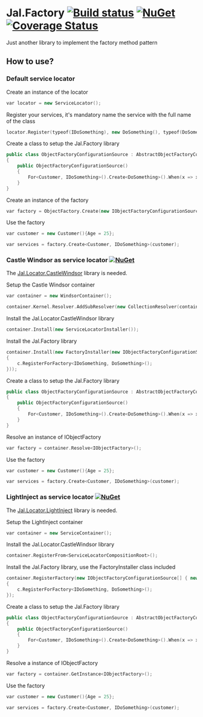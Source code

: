 # Jal.Factory [![Build status](https://ci.appveyor.com/api/projects/status/c63jmwrdr2iussdm?svg=true)](https://ci.appveyor.com/project/raulnq/jal-factory) [![NuGet](https://img.shields.io/nuget/v/Jal.Factory.svg)](https://www.nuget.org/packages/Jal.Factory) [![Coverage Status](https://coveralls.io/repos/github/raulnq/Jal.Factory/badge.svg?branch=master)](https://coveralls.io/github/raulnq/Jal.Factory?branch=master)
Just another library to implement the factory method pattern

## How to use?

### Default service locator

Create an instance of the locator
```c++
var locator = new ServiceLocator();
```
Register your services, it's mandatory name the service with the full name of the class
```c++
locator.Register(typeof(IDoSomething), new DoSomething(), typeof(DoSomething).FullName);
```
Create a class to setup the Jal.Factory library
```c++
public class ObjectFactoryConfigurationSource : AbstractObjectFactoryConfigurationSource
{
    public ObjectFactoryConfigurationSource()
    {
        For<Customer, IDoSomething>().Create<DoSomething>().When(x => x.Age > 18);
    }
}
```
Create an instance of the factory
```c++
var factory = ObjectFactory.Create(new IObjectFactoryConfigurationSource[] {new ObjectFactoryConfigurationSource()}, locator);
```    
Use the factory
```c++
var customer = new Customer(){Age = 25};

var services = factory.Create<Customer, IDoSomething>(customer);
```
### Castle Windsor as service locator [![NuGet](https://img.shields.io/nuget/v/Jal.Factory.Installer.svg)](https://www.nuget.org/packages/Jal.Factory.Installer)

The [Jal.Locator.CastleWindsor](https://www.nuget.org/packages/Jal.Locator.CastleWindsor/) library is needed.

Setup the Castle Windsor container
```c++
var container = new WindsorContainer();

container.Kernel.Resolver.AddSubResolver(new CollectionResolver(container.Kernel));
```
Install the Jal.Locator.CastleWindsor library
```c++
container.Install(new ServiceLocatorInstaller());
```
Install the Jal.Factory library
```c++
container.Install(new FactoryInstaller(new IObjectFactoryConfigurationSource[] { new ObjectFactoryConfigurationSource() }, c=>
{
    c.RegisterForFactory<IDoSomething, DoSomething>();
}));
```
Create a class to setup the Jal.Factory library
```c++
public class ObjectFactoryConfigurationSource : AbstractObjectFactoryConfigurationSource
{
    public ObjectFactoryConfigurationSource()
    {
        For<Customer, IDoSomething>().Create<DoSomething>().When(x => x.Age > 18);
    }
}
```     
Resolve an instance of IObjectFactory
```c++
var factory = container.Resolve<IObjectFactory>();
```   
Use the factory
```c++
var customer = new Customer(){Age = 25};

var services = factory.Create<Customer, IDoSomething>(customer);
``` 
### LightInject as service locator [![NuGet](https://img.shields.io/nuget/v/Jal.Factory.LightInject.Installer.svg)](https://www.nuget.org/packages/Jal.Factory.LightInject.Installer)

The [Jal.Locator.LightInject](https://www.nuget.org/packages/Jal.Locator.LightInject/) library is needed. 

Setup the LightInject container
```c++
var container = new ServiceContainer();
```     
Install the Jal.Locator.CastleWindsor library
```c++
container.RegisterFrom<ServiceLocatorCompositionRoot>();
```     
Install the Jal.Factory library, use the FactoryInstaller class included
```c++
container.RegisterFactory(new IObjectFactoryConfigurationSource[] { new ObjectFactoryConfigurationSource() }, c=>
{
    c.RegisterForFactory<IDoSomething, DoSomething>();
});
```    
Create a class to setup the Jal.Factory library
```c++
public class ObjectFactoryConfigurationSource : AbstractObjectFactoryConfigurationSource
{
    public ObjectFactoryConfigurationSource()
    {
        For<Customer, IDoSomething>().Create<DoSomething>().When(x => x.Age > 18);
    }
}
```  
Resolve a instance of IObjectFactory
```c++
var factory = container.GetInstance<IObjectFactory>();
``` 
Use the factory
```c++
var customer = new Customer(){Age = 25};

var services = factory.Create<Customer, IDoSomething>(customer);
``` 
